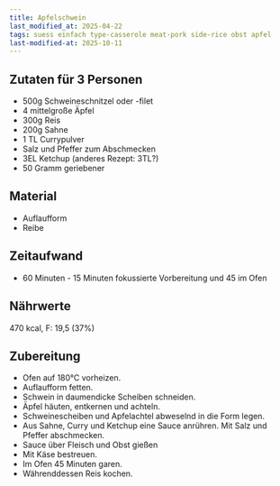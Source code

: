 ```yaml
--- 
title: Apfelschwein 
last_modified_at: 2025-04-22
tags: suess einfach type-casserole meat-pork side-rice obst apfel
last-modified-at: 2025-10-11
---
```

## Zutaten für 3 Personen
* 500g Schweineschnitzel oder -filet
* 4 mittelgroße Äpfel
* 300g Reis
* 200g Sahne
* 1 TL Currypulver
* Salz und Pfeffer zum Abschmecken
* 3EL Ketchup (anderes Rezept: 3TL?)
* 50 Gramm geriebener

## Material
* Auflaufform
* Reibe  

## Zeitaufwand
* 60 Minuten - 15 Minuten fokussierte Vorbereitung und 45 im Ofen

## Nährwerte 
470 kcal, F: 19,5 (37%)

## Zubereitung
* Ofen auf 180°C vorheizen.
* Auflaufform fetten.
* Schwein in daumendicke Scheiben schneiden.
* Äpfel häuten, entkernen und achteln.
* Schweinescheiben und Apfelachtel abweselnd in die Form legen.
* Aus Sahne, Curry und Ketchup eine Sauce anrühren. Mit Salz und Pfeffer abschmecken.
* Sauce über Fleisch und Obst gießen
* Mit Käse bestreuen.
* Im Ofen 45 Minuten garen.
* Währenddessen Reis kochen.